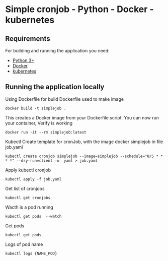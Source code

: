 # Simple cronjob - Python - Docker - kubernetes 

## Requirements

For building and running the application you need:

- [Python 3+](https://www.python.org/)
- [Docker](https://hub.docker.com/)
- [kubernetes](https://kubernetes.io/releases/download/#kubectl)


## Running the application locally

Using Dockerfile for build 
Dockerfile used to make image 

```shell
docker build -t simplejob .
```
This creates a Docker image from your Dockerfile script. You can now run your container, Verify is working 

```shell
docker run -it --rm simplejob:latest
```

Kubectl Create template for cronJob, with the image docker simplejob in file job.yaml

```shell
kubectl create cronjob simplejob --image=simplejob --schedule="0/5 * * * *" --dry-run=client -o  yaml > job.yaml
```

Apply kubectl cronjob 

```shell
kubectl apply -f job.yaml
```

Get list of cronjobs 

```shell
kubectl get cronjobs 
```

Wacth is a pod running

```shell
kubectl get pods  --watch
```

Get pods

```shell
kubectl get pods
```

Logs of pod name

```shell
kubectl logs {NAME_POD}
```